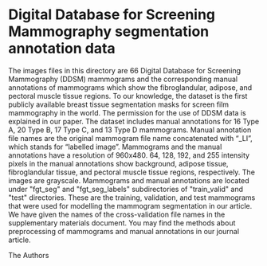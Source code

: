 # Digital Database for Screening Mammography segmentation annotation data

The images files in this directory are 66 Digital Database for Screening Mammography (DDSM) mammograms and the corresponding manual annotations of mammograms which show
the fibroglandular, adipose, and pectoral muscle tissue regions. To our knowledge, the dataset is the first publicly available breast tissue segmentation masks for screen film mammography in the world. The permission for the use of DDSM data is explained in our paper.
The dataset includes manual annotations for 16 Type A, 20 Type B, 17 Type C, and 13 Type D mammograms. Manual annotation file names are the original mammogram file name
concatenated with “_LI”, which stands for “labelled image”. Mammograms and the manual annotations have
a resolution of 960x480. 64, 128, 192, and 255 intensity pixels in the manual annotations show background, adipose tissue, fibroglandular tissue, and pectoral muscle
tissue regions, respectively. The images are grayscale. Mammograms and manual annotations  are located under "fgt_seg" and "fgt_seg_labels" subdirectories of
"train_valid" and "test" directories. These are the training, validation, and test mammograms that were used for modelling the mammogram segmentation in our article. We
have given the names of the cross-validation file names in the supplementary materials document. You may find the methods about preprocessing of mammograms and manual
annotations in our journal article.

The Authors
